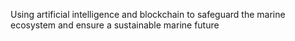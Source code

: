 Using artificial intelligence and blockchain to safeguard the marine ecosystem and ensure a sustainable marine future 
